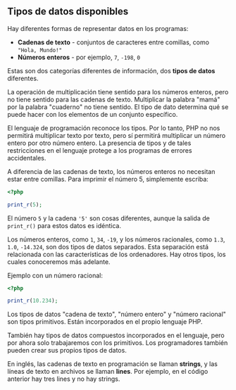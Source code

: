## Tipos de datos disponibles

Hay diferentes formas de representar datos en los programas:

* **Cadenas de texto** - conjuntos de caracteres entre comillas, como `"Hola, Mundo!"`
* **Números enteros** - por ejemplo, `7`, `-198`, `0`

Estas son dos categorías diferentes de información, dos **tipos de datos** diferentes.

La operación de multiplicación tiene sentido para los números enteros, pero no tiene sentido para las cadenas de texto. Multiplicar la palabra "mamá" por la palabra "cuaderno" no tiene sentido. El tipo de dato determina qué se puede hacer con los elementos de un conjunto específico.

El lenguaje de programación reconoce los tipos. Por lo tanto, PHP no nos permitirá multiplicar texto por texto, pero sí permitirá multiplicar un número entero por otro número entero. La presencia de tipos y de tales restricciones en el lenguaje protege a los programas de errores accidentales.

A diferencia de las cadenas de texto, los números enteros no necesitan estar entre comillas. Para imprimir el número 5, simplemente escriba:

```php
<?php

print_r(5);
```

El número `5` y la cadena `'5'` son cosas diferentes, aunque la salida de `print_r()` para estos datos es idéntica.

Los números enteros, como `1`, `34`, `-19`, y los números racionales, como `1.3`, `1.0`, `-14.324`, son dos tipos de datos separados. Esta separación está relacionada con las características de los ordenadores. Hay otros tipos, los cuales conoceremos más adelante.

Ejemplo con un número racional:

```php
<?php

print_r(10.234);
```

Los tipos de datos "cadena de texto", "número entero" y "número racional" son tipos primitivos. Están incorporados en el propio lenguaje PHP.

También hay tipos de datos compuestos incorporados en el lenguaje, pero por ahora solo trabajaremos con los primitivos. Los programadores también pueden crear sus propios tipos de datos.

En inglés, las cadenas de texto en programación se llaman **strings**, y las líneas de texto en archivos se llaman **lines**. Por ejemplo, en el código anterior hay tres lines y no hay strings.
